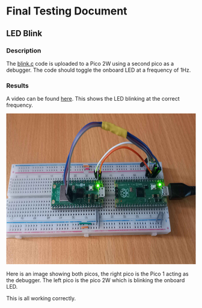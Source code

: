 # Final Testing Document

## LED Blink
### Description 
The [blink.c](../Code/blink/blink.c) code is uploaded to a Pico 2W using a second pico as a debugger.
The code should toggle the onboard LED at a frequency of 1Hz.

### Results
A video can be found [here](./Testing_Images/LED_Blink-Blink_Video.mp4). This shows the LED blinking at the correct frequency.

<img src = "./Testing_Images/LED_Blink-LED_on.jpg" height = "400">

Here is an image showing both picos, the right pico is the Pico 1 acting as the debugger.
The left pico is the pico 2W which is blinking the onboard LED.

This is all working correctly.